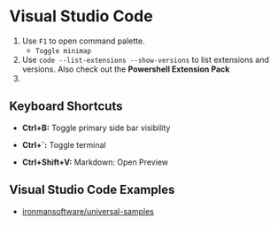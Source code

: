 # Visual Studio Code

1. Use `F1` to open command palette.
   - `Toggle minimap`
2. Use `code --list-extensions --show-versions` to list extensions and versions.
   Also check out the **Powershell Extension Pack**
3.

## Keyboard Shortcuts

- **Ctrl+B:** Toggle primary side bar visibility
- **Ctrl+`:** Toggle terminal

- **Ctrl+Shift+V:** Markdown: Open Preview

## Visual Studio Code Examples

- [ironmansoftware/universal-samples](https://github.com/ironmansoftware/universal-samples)
